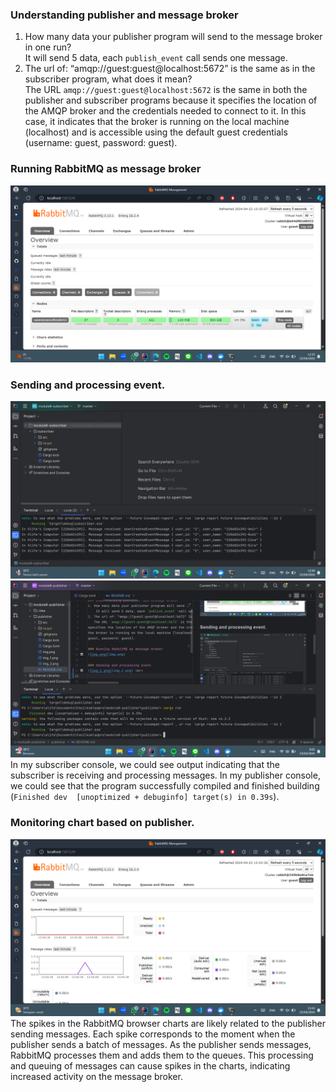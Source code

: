 ### Understanding publisher and message broker
1. How many data your publisher program will send to the message broker in one run? <br>
    It will send 5 data, each `publish_event` call sends one message.
2. The url of: “amqp://guest:guest@localhost:5672” is the same as in the subscriber program, what does it mean? <br>
   The URL `amqp://guest:guest@localhost:5672` is the same in both the publisher and subscriber programs because it 
specifies the location of the AMQP broker and the credentials needed to connect to it. In this case, it indicates that 
the broker is running on the local machine (localhost) and is accessible using the default guest credentials (username: 
guest, password: guest).

### Running RabbitMQ as message broker
![img.png](img.png)

### Sending and processing event.
![img_1.png](img_1.png)
![img_3.png](img_3.png) <br>
In my subscriber console, we could see output indicating that the subscriber is receiving and processing messages. In my 
publisher console, we could see that the program successfully compiled and finished building (`Finished dev 
[unoptimized + debuginfo] target(s) in 0.39s`).


### Monitoring chart based on publisher.
![img_2.png](img_2.png) <br>
The spikes in the RabbitMQ browser charts are likely related to the publisher sending messages. Each spike 
corresponds to the moment when the publisher sends a batch of messages. As the publisher sends messages, RabbitMQ 
processes them and adds them to the queues. This processing and queuing of messages can cause spikes in the charts, indicating increased activity on the message broker.